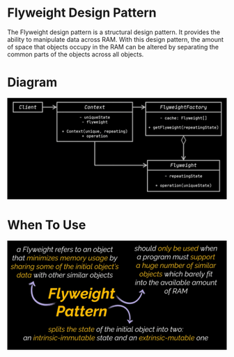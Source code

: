 # Flyweight Design Pattern

The Flyweight design pattern is a structural design pattern. It provides the ability to manipulate data across RAM. With this design pattern, the amount of space that objects occupy in the RAM can be altered by separating the common parts of the objects across all objects.

# Diagram

![diagram](./images/diagram.png)

# When To Use

![usage](./images/usage.png)